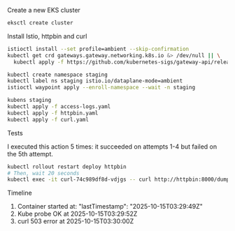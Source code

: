 Create a new EKS cluster
```bash
eksctl create cluster
```

Install Istio, httpbin and curl
```bash
istioctl install --set profile=ambient --skip-confirmation
kubectl get crd gateways.gateway.networking.k8s.io &> /dev/null || \
  kubectl apply -f https://github.com/kubernetes-sigs/gateway-api/releases/download/v1.3.0/standard-install.yaml

kubectl create namespace staging
kubectl label ns staging istio.io/dataplane-mode=ambient
istioctl waypoint apply --enroll-namespace --wait -n staging

kubens staging
kubectl apply -f access-logs.yaml
kubectl apply -f httpbin.yaml
kubectl apply -f curl.yaml
```

Tests

I executed this action 5 times: it succeeded on attempts 1-4 but failed on the 5th attempt.
```bash
kubectl rollout restart deploy httpbin
# Then, wait 20 seconds
kubectl exec -it curl-74c989df8d-vdjgs -- curl http://httpbin:8000/dump/request
```

Timeline
1. Container started at: "lastTimestamp": "2025-10-15T03:29:49Z"
2. Kube probe OK at 2025-10-15T03:29:52Z
3. curl 503 error at 2025-10-15T03:30:00Z